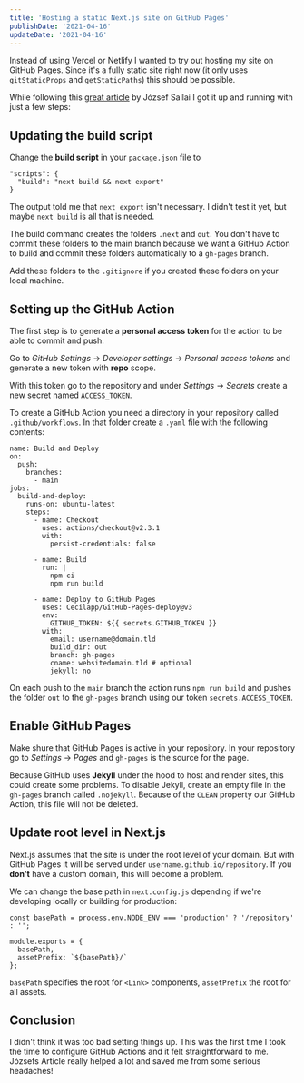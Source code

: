 ```yaml
---
title: 'Hosting a static Next.js site on GitHub Pages'
publishDate: '2021-04-16'
updateDate: '2021-04-16'
---
```


Instead of using Vercel or Netlify I wanted to try out hosting my site on GitHub Pages.
Since it's a fully static site right now (it only uses `gitStaticProps` and `getStaticPaths`)
this should be possible.

While following this [great article](https://blog.sallai.me/deploy-next-site-to-github-pages) by József Sallai I got it up and running with just a few steps:


## Updating the build script

Change the **build script** in your `package.json` file to
```
"scripts": {
  "build": "next build && next export"
}
```
The output told me that `next export` isn't necessary. I didn't test it yet, but maybe `next build`
is all that is needed.

The build command creates the folders `.next` and `out`. You don't have to commit these folders to
the main branch because we want a GitHub Action to build and commit these folders automatically to
a `gh-pages` branch.

Add these folders to the `.gitignore` if you created these folders on your local machine.


## Setting up the GitHub Action

The first step is to generate a **personal access token** for the action to be able to commit and push. 

Go to _GitHub Settings_ -> _Developer settings_ -> _Personal access tokens_ and generate a new token
with **repo** scope.

With this token go to the repository and under _Settings_ -> _Secrets_ create a new secret named
`ACCESS_TOKEN`.

To create a GitHub Action you need a directory in your repository called `.github/workflows`. In
that folder create a `.yaml` file with the following contents:

```
name: Build and Deploy
on:
  push:
    branches:
      - main
jobs:
  build-and-deploy:
    runs-on: ubuntu-latest
    steps:
      - name: Checkout
        uses: actions/checkout@v2.3.1
        with:
          persist-credentials: false

      - name: Build
        run: |
          npm ci
          npm run build

      - name: Deploy to GitHub Pages
        uses: Cecilapp/GitHub-Pages-deploy@v3
        env:
          GITHUB_TOKEN: ${{ secrets.GITHUB_TOKEN }}
        with:
          email: username@domain.tld
          build_dir: out
          branch: gh-pages
          cname: websitedomain.tld # optional
          jekyll: no
```
On each push to the `main` branch the action runs `npm run build` and pushes the folder `out` to
the `gh-pages` branch using our token `secrets.ACCESS_TOKEN`.


## Enable GitHub Pages

Make shure that GitHub Pages is active in your repository. In your repository go to _Settings_ ->
_Pages_ and `gh-pages` is the source for the page.

Because GitHub uses **Jekyll** under the hood to host and render sites, this could create some problems. To disable Jekyll, create an empty file in the `gh-pages` branch called `.nojekyll`.
Because of the `CLEAN` property our GitHub Action, this file will not be deleted.


## Update root level in Next.js

Next.js assumes that the site is under the root level of your domain. But with GitHub Pages it will
be served under `username.github.io/repository`. If you **don't** have a custom domain, this will become a problem. 

We can change the base path in `next.config.js` depending if we're developing locally or building
for production:

```
const basePath = process.env.NODE_ENV === 'production' ? '/repository' : '';

module.exports = {
  basePath,
  assetPrefix: `${basePath}/`
};
```
`basePath` specifies the root for `<Link>` components, `assetPrefix` the root for all assets.


## Conclusion

I didn't think it was too bad setting things up. This was the first time I took the time to configure GitHub Actions and it felt straightforward to me. Józsefs Article really helped a lot and saved me from some serious headaches!